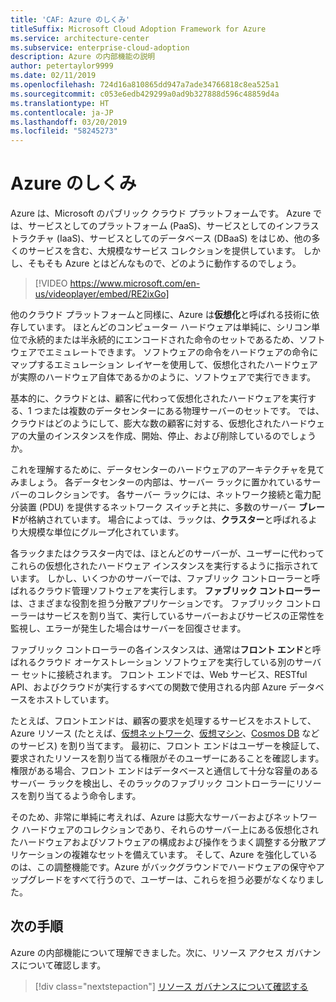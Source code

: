 ```yaml
---
title: 'CAF: Azure のしくみ'
titleSuffix: Microsoft Cloud Adoption Framework for Azure
ms.service: architecture-center
ms.subservice: enterprise-cloud-adoption
description: Azure の内部機能の説明
author: petertaylor9999
ms.date: 02/11/2019
ms.openlocfilehash: 724d16a810865dd947a7ade34766818c8ea525a1
ms.sourcegitcommit: c053e6edb429299a0ad9b327888d596c48859d4a
ms.translationtype: HT
ms.contentlocale: ja-JP
ms.lasthandoff: 03/20/2019
ms.locfileid: "58245273"
---
```

<!-- markdownlint-disable MD026 -->

# <a name="how-does-azure-work"></a>Azure のしくみ

Azure は、Microsoft のパブリック クラウド プラットフォームです。 Azure では、サービスとしてのプラットフォーム (PaaS)、サービスとしてのインフラストラクチャ (IaaS)、サービスとしてのデータベース (DBaaS) をはじめ、他の多くのサービスを含む、大規模なサービス コレクションを提供しています。 しかし、そもそも Azure とはどんなもので、どのように動作するのでしょう。

<!-- markdownlint-disable MD034 -->

> [!VIDEO https://www.microsoft.com/en-us/videoplayer/embed/RE2ixGo]

<!-- markdownlint-enable MD034 -->

他のクラウド プラットフォームと同様に、Azure は**仮想化**と呼ばれる技術に依存しています。 ほとんどのコンピューター ハードウェアは単純に、シリコン単位で永続的または半永続的にエンコードされた命令のセットであるため、ソフトウェアでエミュレートできます。 ソフトウェアの命令をハードウェアの命令にマップするエミュレーション レイヤーを使用して、仮想化されたハードウェアが実際のハードウェア自体であるかのように、ソフトウェアで実行できます。

基本的に、クラウドとは、顧客に代わって仮想化されたハードウェアを実行する、1 つまたは複数のデータセンターにある物理サーバーのセットです。 では、クラウドはどのようにして、膨大な数の顧客に対する、仮想化されたハードウェアの大量のインスタンスを作成、開始、停止、および削除しているのでしょうか。

これを理解するために、データセンターのハードウェアのアーキテクチャを見てみましょう。  各データセンターの内部は、サーバー ラックに置かれているサーバーのコレクションです。 各サーバー ラックには、ネットワーク接続と電力配分装置 (PDU) を提供するネットワーク スイッチと共に、多数のサーバー **ブレード**が格納されています。 場合によっては、ラックは、**クラスター**と呼ばれるより大規模な単位にグループ化されています。

各ラックまたはクラスター内では、ほとんどのサーバーが、ユーザーに代わってこれらの仮想化されたハードウェア インスタンスを実行するように指示されています。 しかし、いくつかのサーバーでは、ファブリック コントローラーと呼ばれるクラウド管理ソフトウェアを実行します。 **ファブリック コントローラー**は、さまざまな役割を担う分散アプリケーションです。 ファブリック コントローラーはサービスを割り当て、実行しているサーバーおよびサービスの正常性を監視し、エラーが発生した場合はサーバーを回復させます。

ファブリック コントローラーの各インスタンスは、通常は**フロント エンド**と呼ばれるクラウド オーケストレーション ソフトウェアを実行している別のサーバー セットに接続されます。 フロント エンドでは、Web サービス、RESTful API、およびクラウドが実行するすべての関数で使用される内部 Azure データベースをホストしています。

たとえば、フロントエンドは、顧客の要求を処理するサービスをホストして、Azure リソース (たとえば、[仮想ネットワーク][vnet]、[仮想マシン][vms]、[Cosmos DB][cosmosdb] などのサービス) を割り当てます。 最初に、フロント エンドはユーザーを検証して、要求されたリソースを割り当てる権限がそのユーザーにあることを確認します。 権限がある場合、フロント エンドはデータベースと通信して十分な容量のあるサーバー ラックを検出し、そのラックのファブリック コントローラーにリソースを割り当てるよう命令します。

そのため、非常に単純に考えれば、Azure は膨大なサーバーおよびネットワーク ハードウェアのコレクションであり、それらのサーバー上にある仮想化されたハードウェアおよびソフトウェアの構成および操作をうまく調整する分散アプリケーションの複雑なセットを備えています。 そして、Azure を強化しているのは、この調整機能です。Azure がバックグラウンドでハードウェアの保守やアップグレードをすべて行うので、ユーザーは、これらを担う必要がなくなりました。

## <a name="next-steps"></a>次の手順

Azure の内部機能について理解できました。次に、リソース アクセス ガバナンスについて確認します。

> [!div class="nextstepaction"]
> [リソース ガバナンスについて確認する](what-is-governance.md)

<!-- Links -->

[cosmosdb]: /azure/cosmos-db/introduction
[docs-add-users-to-aad]: /azure/active-directory/add-users-azure-active-directory?toc=/azure/architecture/cloud-adoption-guide/toc.json
[vms]: /azure/virtual-machines/
[vnet]: /azure/virtual-network/virtual-networks-overview
